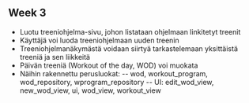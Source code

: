## Week 3

- Luotu treeniohjelma-sivu, johon listataan ohjelmaan linkitetyt treenit
- Käyttäjä voi luoda treeniohjelmaan uuden treenin
- Treeniohjelmanäkymästä voidaan siirtyä tarkastelemaan yksittäistä treeniä ja sen liikkeitä
- Päivän treeniä (Workout of the day, WOD) voi muokata
- Näihin rakennettu perusluokat:
-- wod, workout_program, wod_repository, wprogram_repository
-- UI: edit_wod_view, new_wod_view, ui, wod_view, workout_view